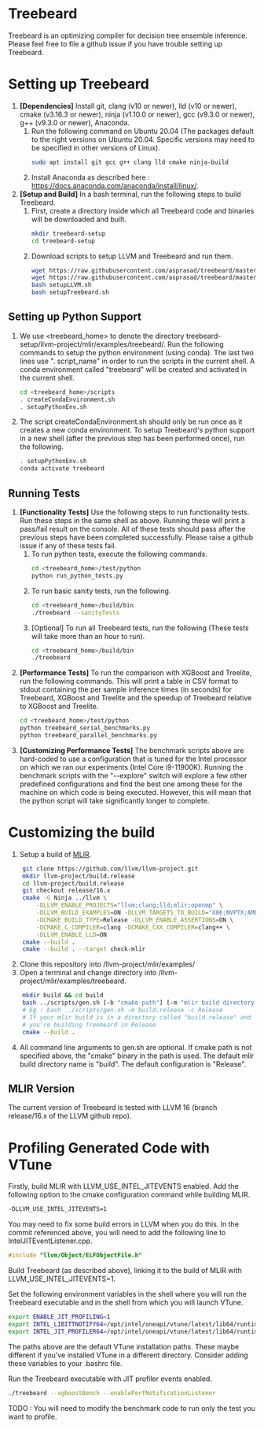 # Treebeard 
Treebeard is an optimizing compiler for decision tree ensemble inference. Please feel free to file a github issue if you have trouble setting up Treebeard.

# Setting up Treebeard
1. **[Dependencies]** Install git, clang (v10 or newer), lld (v10 or newer), cmake (v3.16.3 or newer), ninja (v1.10.0 or newer), gcc (v9.3.0 or newer), g++ (v9.3.0 or newer), Anaconda.
    1. Run the following command on Ubuntu 20.04 (The packages default to the right versions on Ubuntu 20.04. Specific versions may need to be specified in other versions of Linux).
        ```bash
        sudo apt install git gcc g++ clang lld cmake ninja-build
        ```
    2. Install Anaconda as described here : https://docs.anaconda.com/anaconda/install/linux/.
2. **[Setup and Build]** In a bash terminal, run the following steps to build Treebeard.
    1. First, create a directory inside which all Treebeard code and binaries will be downloaded and built.
        ```bash
        mkdir treebeard-setup
        cd treebeard-setup
        ```
    2. Download scripts to setup LLVM and Treebeard and run them.
        ```bash
        wget https://raw.githubusercontent.com/asprasad/treebeard/master/scripts/setupLLVM.sh
        wget https://raw.githubusercontent.com/asprasad/treebeard/master/scripts/setupTreebeard.sh
        bash setupLLVM.sh
        bash setupTreebeard.sh
        ```
## Setting up Python Support

1. We use <treebeard_home> to denote the directory treebeard-setup/llvm-project/mlir/examples/treebeard/. Run the following commands to setup the python environment (using conda). The last two lines use ". script_name" in order to run the scripts in the current shell. A conda environment called "treebeard" will be created and activated in the current shell.
    ```bash
    cd <treebeard_home>/scripts
    . createCondaEnvironment.sh
    . setupPythonEnv.sh
    ```
2.  The script createCondaEnvironment.sh should only be run once as it creates a new conda environment.
To setup Treebeard's python support in a new shell (after the previous step has been performed once), run the following.
    ```bash
    . setupPythonEnv.sh
    conda activate treebeard
    ```
## Running Tests

1. **[Functionality Tests]** Use the following steps to run functionality tests. Run these steps in the same shell as above. Running these will print a pass/fail result on the console. All of these tests should pass after the previous steps have been completed successfully. Please raise a github issue if any of these tests fail.
    1. To run python tests, execute the following commands.
        ```bash
        cd <treebeard_home>/test/python
        python run_python_tests.py
        ```
    2. To run basic sanity tests, run the following.
        ```bash
        cd <treebeard_home>/build/bin
        ./treebeard --sanityTests
        ```
    3. [Optional] To run all Treebeard tests, run the following (These tests will take more than an hour to run).
        ```bash
        cd <treebeard_home>/build/bin
        ./treebeard
        ```
2. **[Performance Tests]** To run the comparison with XGBoost and Treelite, run the following commands. This will print a table in CSV format to stdout containing the per sample inference times (in seconds) for Treebeard, XGBoost and Treelite and the speedup of Treebeard relative to XGBoost and Treelite. 
    ```bash
    cd <treebeard_home>/test/python
    python treebeard_serial_benchmarks.py
    python treebeard_parallel_benchmarks.py
    ```
3. **[Customizing Performance Tests]** The benchmark scripts above are hard-coded to use a configuration
that is tuned for the Intel processor on which we ran our experiments (Intel Core i9-11900K). Running the benchmark
scripts with the "--explore" switch will explore a few other predefined configurations 
and find the best one among these for the machine on which code is being executed. However, this will mean 
that the python script will take significantly longer to complete.

# Customizing the build
1. Setup a build of [MLIR](https://mlir.llvm.org/getting_started/).
```bash    
    git clone https://github.com/llvm/llvm-project.git
    mkdir llvm-project/build.release
    cd llvm-project/build.release
    git checkout release/16.x
    cmake -G Ninja ../llvm \
        -DLLVM_ENABLE_PROJECTS="llvm;clang;lld;mlir;openmp" \
        -DLLVM_BUILD_EXAMPLES=ON -DLLVM_TARGETS_TO_BUILD="X86;NVPTX;AMDGPU" \
        -DCMAKE_BUILD_TYPE=Release -DLLVM_ENABLE_ASSERTIONS=ON \
        -DCMAKE_C_COMPILER=clang -DCMAKE_CXX_COMPILER=clang++ \
        -DLLVM_ENABLE_LLD=ON
    cmake --build .
    cmake --build . --target check-mlir
```
2. Clone this repository into <path-to-llvm-repo>/llvm-project/mlir/examples/
3. Open a terminal and change directory into <path-to-llvm-repo>/llvm-project/mlir/examples/treebeard.
```bash    
    mkdir build && cd build
    bash ../scripts/gen.sh [-b "cmake path"] [-m "mlir build directory name"][-c "Debug|Release"] 
    # Eg : bash ../scripts/gen.sh -m build.release -c Release 
    # If your mlir build is in a directory called "build.release" and
    # you're building Treebeard in Release
    cmake --build .
```
4. All command line arguments to gen.sh are optional. If cmake path is not specified above, the "cmake" binary in the path is used. The default mlir build directory name is "build". The default configuration is "Release".

## MLIR Version
The current version of Treebeard is tested with LLVM 16 (branch release/16.x of the LLVM github repo).

# Profiling Generated Code with VTune

Firstly, build MLIR with LLVM_USE_INTEL_JITEVENTS enabled. Add the following option to the cmake configuration command while building MLIR.
```bash
-DLLVM_USE_INTEL_JITEVENTS=1
```
You may need to fix some build errors in LLVM when you do this. In the commit referenced above, you will need to add the following line to IntelJITEventListener.cpp.
```C++
#include "llvm/Object/ELFObjectFile.h"
```
Build Treebeard (as described above), linking it to the build of MLIR with LLVM_USE_INTEL_JITEVENTS=1.

Set the following environment variables in the shell where you will run the Treebeard executable and in the shell from which you will launch VTune.
```bash
export ENABLE_JIT_PROFILING=1
export INTEL_LIBITTNOTIFY64=/opt/intel/oneapi/vtune/latest/lib64/runtime/libittnotify_collector.so
export INTEL_JIT_PROFILER64=/opt/intel/oneapi/vtune/latest/lib64/runtime/libittnotify_collector.so
```
The paths above are the default VTune installation paths. These maybe different if you've installed VTune in a different directory. Consider adding these variables to your .bashrc file.

Run the Treebeard executable with JIT profiler events enabled.
```bash
./treebeard --xgboostBench --enablePerfNotificationListener
```

TODO : You will need to modify the benchmark code to run only the test you want to profile.
